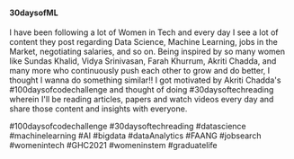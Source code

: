 #### 30daysofML

I have been following a lot of Women in Tech and every day I see a lot of content they post regarding Data Science, Machine Learning, jobs in the Market, negotiating salaries, and so on. Being inspired by so many women like Sundas Khalid, Vidya Srinivasan, Farah Khurrum, Akriti Chadda, and many more who continuously push each other to grow and do better, I thought I wanna do something similar!! I got motivated by Akriti Chadda's #100daysofcodechallenge and thought of doing #30daysoftechreading wherein I'll be reading articles, papers and watch videos every day and share those content and insights with everyone.

#100daysofcodechallenge #30daysoftechreading #datascience #machinelearning #AI #bigdata #dataAnalytics #FAANG #jobsearch #womenintech #GHC2021 #womeninstem #graduatelife
